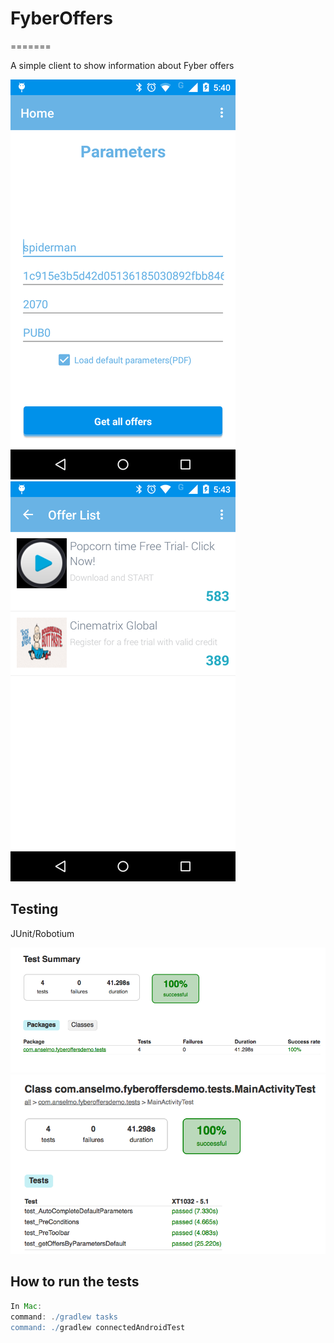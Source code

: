 # FyberOffers
=======

A simple client to show information about Fyber offers

![](website/screen1.png)
![](website/screen2.png)

Testing
--------

JUnit/Robotium

![](website/test1.png)
![](website/test2.png)

How to run the tests
--------

```groovy
In Mac:
command: ./gradlew tasks
command: ./gradlew connectedAndroidTest
```